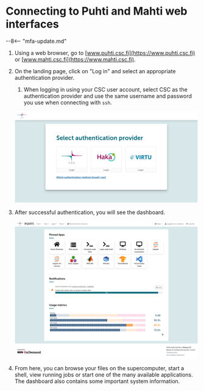 # Connecting to Puhti and Mahti web interfaces

--8<-- "mfa-update.md"

1. Using a web browser, go to [www.puhti.csc.fi](https://www.puhti.csc.fi) or
   [www.mahti.csc.fi](https://www.mahti.csc.fi).
2. On the landing page, click on "Log in" and select an appropriate
   authentication provider.
      1. When logging in using your CSC user account, select CSC as the
         authentication provider and use the same username and password you use
         when connecting with `ssh`.

    ![Puhti web interface login page](../../img/ood_login.png)

3. After successful authentication, you will see the dashboard.

    ![Puhti web interface front page](../../img/ood_main.png)

4. From here, you can browse your files on the supercomputer, start a shell,
   view running jobs or start one of the many available applications. The
   dashboard also contains some important system information.
